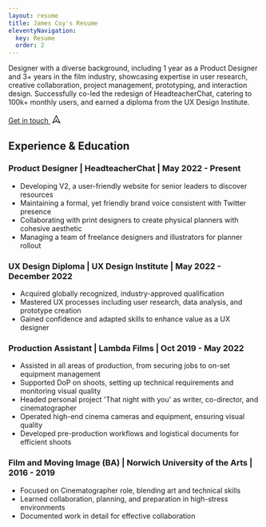 ```yaml
---
layout: resume
title: James Coy's Resume
eleventyNavigation:
  key: Resume
  order: 2
---
```



Designer with a diverse background, including 1 year as a Product Designer and 3+ years in the film industry, showcasing expertise in user research, creative collaboration, project management, prototyping, and interaction design. Successfully co-led the redesign of HeadteacherChat, catering to 100k+ monthly users, and earned a diploma from the UX Design Institute.

  <a class='button fade-in-element' href='mailto:james.coy.design@gmail.com'>Get in touch <svg width="20" height="20" fill="none" viewBox="20 20">
<path stroke="currentColor" stroke-linecap="round" stroke-linejoin="round" stroke-width="1.5" d="M4.75 19.25L12 4.75L19.25 19.25L12 15.75L4.75 19.25Z"></path>
<path stroke="currentColor" stroke-linecap="round" stroke-linejoin="round" stroke-width="1.5" d="M12 15.5V12.75"></path>
</svg>
</a>

## Experience & Education
### Product Designer | HeadteacherChat | May 2022 - Present
- Developing V2, a user-friendly website for senior leaders to discover resources
- Maintaining a formal, yet friendly brand voice consistent with Twitter presence
- Collaborating with print designers to create physical planners with cohesive aesthetic
- Managing a team of freelance designers and illustrators for planner rollout
### UX Design Diploma | UX Design Institute | May 2022 - December 2022
- Acquired globally recognized, industry-approved qualification
- Mastered UX processes including user research, data analysis, and prototype creation
- Gained confidence and adapted skills to enhance value as a UX designer
### Production Assistant | Lambda Films | Oct 2019 - May 2022
- Assisted in all areas of production, from securing jobs to on-set equipment management
- Supported DoP on shoots, setting up technical requirements and monitoring visual quality
- Headed personal project 'That night with you' as writer, co-director, and cinematographer
- Operated high-end cinema cameras and equipment, ensuring visual quality
- Developed pre-production workflows and logistical documents for efficient shoots
### Film and Moving Image (BA) | Norwich University of the Arts | 2016 - 2019
- Focused on Cinematographer role, blending art and technical skills
- Learned collaboration, planning, and preparation in high-stress environments
- Documented work in detail for effective collaboration
